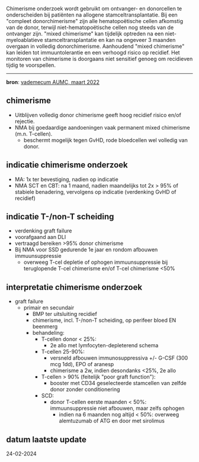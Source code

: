 Chimerisme onderzoek wordt gebruikt om ontvanger- en donorcellen te onderscheiden bij patiënten na allogene stamceltransplantatie. Bij een "compleet donorchimerisme" zijn alle hematopoëtische cellen afkomstig van de donor, terwijl niet-hematopoëtische cellen nog steeds van de ontvanger zijn. "mixed chimerisme" kan tijdelijk optreden na een niet-myeloablatieve stamceltransplantatie en kan na ongeveer 3 maanden overgaan in volledig donorchimerisme. Aanhoudend "mixed chimerisme" kan leiden tot immuuntolerantie en een verhoogd risico op recidief. Het monitoren van chimerisme is doorgaans niet sensitief genoeg om recidieven tijdig te voorspellen.
___
**bron**: [vademecum AUMC, maart 2022](https://vademecum.hematologie.nl/artikelen/celtherapie/allosct/chimerisme-onderzoek-en-graft-failure/)
## chimerisme
- Uitblijven volledig donor chimerisme geeft hoog recidief risico en/of rejectie.
- NMA bij goedaardige aandoeningen vaak permanent mixed chimerisme (m.n. T-cellen). 
	- beschermt mogelijk tegen GvHD, rode bloedcellen wel volledig van donor. 
## indicatie chimerisme onderzoek
- MA: 1x ter bevestiging, nadien op indicatie
- NMA SCT en CBT: na 1 maand, nadien maandelijks tot 2x > 95% of stabiele benadering, vervolgens op indicatie (verdenking GvHD of recidief)
## indicatie T-/non-T scheiding
- verdenking graft failure
- voorafgaand aan DLI
- vertraagd bereiken >95% donor chimerisme
- Bij NMA voor SSD gedurende 1e jaar en rondom afbouwen immuunsuppressie
	- overweeg T-cel depletie of ophogen immuunsuppressie bij teruglopende T-cel chimerisme en/of T-cel chimerisme <50% 
## interpretatie chimerisme onderzoek
- graft failure
	- primair en secundair
		- BMP ter uitsluiting recidief
		- chimerisme, incl. T-/non-T scheiding, op perifeer bloed EN beenmerg
		- behandeling: 
			- T-cellen donor < 25%: 
				- 2e allo met lymfocyten-depleterend schema
			- T-cellen 25-90%: 
				- versneld afbouwen immunosuppressiva +/- G-CSF (300 mcg 1dd), EPO of aranesp
				- chimerisme a 2w, indien desondanks <25%, 2e allo
			- T-cellen > 90% (feitelijk "poor graft function"):
				- booster met CD34 geselecteerde stamcellen van zelfde donor zonder conditionering
			- SCD:
				- donor T-cellen eerste maanden < 50%: immuunsuppressie niet afbouwen, maar zelfs ophogen
					- indien na 6 maanden nog altijd < 50%: overweeg alemtuzumab of ATG en door met sirolimus
## datum laatste update
24-02-2024